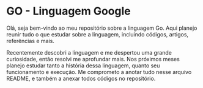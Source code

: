 # GO - Linguagem Google

Olá, seja bem-vindo ao meu repositório sobre a linguagem Go. Aqui planejo reunir tudo o que estudar sobre a linguagem, incluindo códigos, artigos, referências e mais.

Recentemente descobri a linguagem e me despertou uma grande curiosidade, então resolvi me aprofundar mais. Nos próximos meses planejo estudar tanto a história dessa linguagem, quanto seu funcionamento e execução. Me comprometo a anotar tudo nesse arquivo README, e também a anexar todos códigos no repositório.
